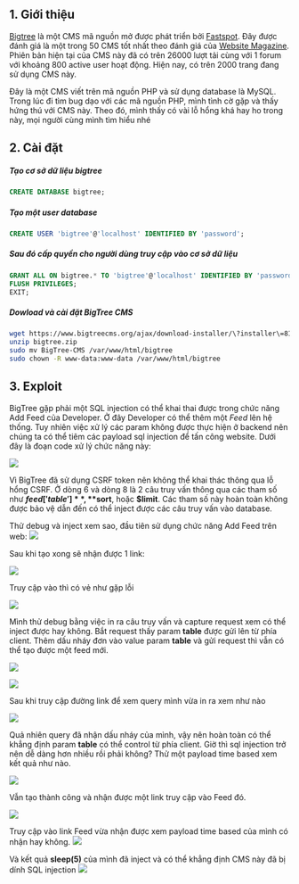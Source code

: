 ## 1. Giới thiệu
[Bigtree](https://www.bigtreecms.org/) là một CMS mã nguồn mở được phát triển bởi  [Fastspot](http://www.fastspot.com/). Đây được đánh giá là một trong 50 CMS tốt nhất theo đánh giá của [Website Magazine](https://www.websitemagazine.com/). Phiên bản hiện tại của CMS này đã có trên 26000 lượt tải cùng với 1 forum với khoảng 800 active user hoạt động. Hiện nay, có trên 2000 trang đang sử dụng CMS này. 

Đây là một CMS viết trên mã nguồn PHP và sử dụng database là MySQL. Trong lúc đi tìm bug dạo với các mã nguồn PHP, mình tình cờ gặp và thấy hứng thú với CMS này. Theo đó, mình thấy có vài lỗ  hổng khá hay ho trong này, mọi người cùng mình tìm hiểu nhé
## 2. Cài đặt

##### Tạo cơ sở dữ liệu **bigtree**

```sql
CREATE DATABASE bigtree;
```

##### Tạo một user database
```sql
CREATE USER 'bigtree'@'localhost' IDENTIFIED BY 'password';
```
##### Sau đó cấp quyền cho người dùng truy cập vào cơ sở dữ liệu
```sql
GRANT ALL ON bigtree.* TO 'bigtree'@'localhost' IDENTIFIED BY 'password' WITH GRANT OPTION;
FLUSH PRIVILEGES;
EXIT;
```
##### Dowload và cài đặt BigTree CMS
```bash
wget https://www.bigtreecms.org/ajax/download-installer/\?installer\=81\&email\= -O bigtree.zip
unzip bigtree.zip
sudo mv BigTree-CMS /var/www/html/bigtree
sudo chown -R www-data:www-data /var/www/html/bigtree
```
## 3. Exploit

BigTree gặp phải một SQL injection có thể khai thai được trong chức năng Add Feed của Developer. Ở đây Developer có thể thêm một *Feed* lên hệ thống. Tuy nhiên việc xử lý các param không được thực hiện ở backend nên chúng ta có thể tiêm các payload sql injection để tấn công website. Dưới đây là đoạn code xử lý chức năng này:

![](https://images.viblo.asia/0bf6841c-1b7f-4c6a-acfc-bb38adf7f0a2.png)

Vì BigTree đã sử dụng CSRF token nên không thể khai thác thông qua lỗ hổng CSRF. Ở dòng 6 và dòng 8 là 2 câu truy vấn thông qua các tham số như **$feed['table']**,  **$sort**, hoặc **$limit**. Các tham số này hoàn toàn không được bảo vệ dẫn đến có thể inject được các câu truy vấn vào database.

Thử debug và inject xem sao, đầu tiên sử dụng chức năng Add Feed trên web:
![](https://images.viblo.asia/4cb34735-483d-4b01-be3b-9648e302f186.png)

Sau khi tạo xong sẽ nhận được 1 link:

![](https://images.viblo.asia/f36df7ab-25f6-4680-bdac-43c470ec98dd.png)

Truy cập vào thì có vẻ như gặp lỗi

![](https://images.viblo.asia/6c39e092-3186-4cb0-814e-61f67793a631.png)

Mình thử debug bằng việc in ra câu truy vấn và capture request xem có thể inject được hay không.
Bắt request thấy param **table** được gửi lên từ phía client. Thêm dấu nháy đơn vào value param **table** và gửi request thì vẫn có thể tạo được một feed mới. 

![](https://images.viblo.asia/b5a97c53-5515-4535-a4ea-fa6030ec889e.png)

![](https://images.viblo.asia/e303fc03-86c6-4d49-b0cb-b3e316535ba9.png)


Sau khi truy cập đường link để xem query mình vừa in ra xem như nào

![](https://images.viblo.asia/58424394-6aa3-4944-a0e4-023ca9ac3637.png)

Quả nhiên query đã nhận dấu nháy của mình, vậy nên hoàn toàn có thể khẳng định param **table** có thể control từ phía client. Giờ thì sql injection trở nên dễ dàng hơn nhiều rồi phải không? Thử một payload time based xem kết quả như nào.

![](https://images.viblo.asia/bbb85d67-30b7-47e9-9937-5a08ce9a7692.png)

Vẫn tạo thành công và nhận được một link truy cập vào Feed đó.

![](https://images.viblo.asia/00508570-76e0-4b09-963a-51bcf37d999b.png)

Truy cập vào link Feed vừa nhận được xem payload time based của mình có nhận hay không.
![](https://images.viblo.asia/44899b6a-c1fa-4d8c-be4b-81fb6e37a69c.png)

Và kết quả **sleep(5)** của mình đã inject và có thể khẳng định CMS này đã bị dính SQL injection
![](https://images.viblo.asia/a4c6800e-170f-4ac9-bcd3-68cc454f404b.png)


###
